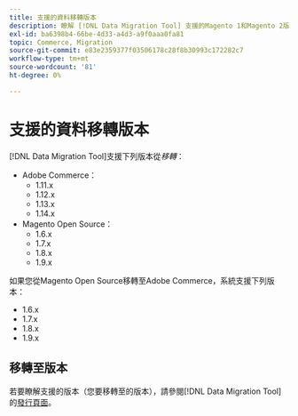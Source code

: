 ```yaml
---
title: 支援的資料移轉版本
description: 瞭解 [!DNL Data Migration Tool] 支援的Magento 1和Magento 2版本。
exl-id: ba6398b4-66be-4d33-a4d3-a9f0aaa0fa81
topic: Commerce, Migration
source-git-commit: e83e2359377f03506178c28f8b30993c172282c7
workflow-type: tm+mt
source-wordcount: '81'
ht-degree: 0%

---
```


# 支援的資料移轉版本

[!DNL Data Migration Tool]支援下列版本從&#x200B;_移轉_：

* Adobe Commerce：
   * 1.11.x
   * 1.12.x
   * 1.13.x
   * 1.14.x
* Magento Open Source：
   * 1.6.x
   * 1.7.x
   * 1.8.x
   * 1.9.x

如果您從Magento Open Source移轉至Adobe Commerce，系統支援下列版本：

* 1.6.x
* 1.7.x
* 1.8.x
* 1.9.x

## 移轉至版本

若要瞭解支援的版本（您要移轉至的版本），請參閱[!DNL Data Migration Tool]的[發行頁面](https://github.com/magento/data-migration-tool/releases)。
